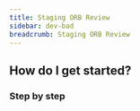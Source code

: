 ```yaml
---
title: Staging ORB Review
sidebar: dev-bad
breadcrumb: Staging ORB Review
---
```


## <background>

## How do I get started?

### Step by step
